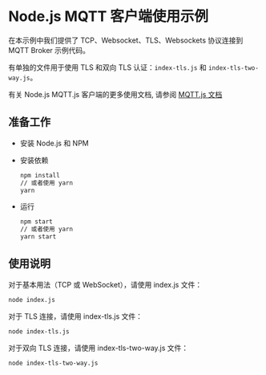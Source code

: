 # Node.js MQTT 客户端使用示例

在本示例中我们提供了 TCP、Websocket、TLS、Websockets 协议连接到 MQTT Broker 示例代码。

有单独的文件用于使用 TLS 和双向 TLS 认证：`index-tls.js` 和 `index-tls-two-way.js`。

有关 Node.js MQTT.js 客户端的更多使用文档, 请参阅 [MQTT.js 文档](https://github.com/mqttjs/MQTT.js)

## 准备工作

- 安装 Node.js 和 NPM

- 安装依赖

  ```bash
  npm install
  // 或者使用 yarn
  yarn
  ```

- 运行

  ```bash
  npm start
  // 或者使用 yarn
  yarn start
  ```

## 使用说明

对于基本用法（TCP 或 WebSocket），请使用 index.js 文件：

```bash
node index.js
```

对于 TLS 连接，请使用 index-tls.js 文件：

```bash
node index-tls.js
```

对于双向 TLS 连接，请使用 index-tls-two-way.js 文件：

```bash
node index-tls-two-way.js
```
